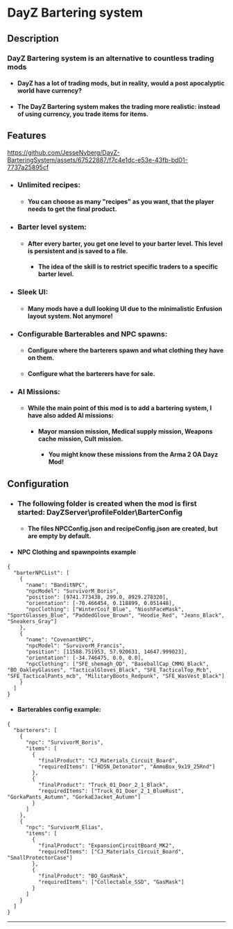 # DayZ Bartering system


## Description
### **DayZ Bartering system is an alternative to countless trading mods**

- #### DayZ has a lot of trading mods, but in reality, would a post apocalyptic world have currency?
- #### The DayZ Bartering system makes the trading more realistic: instead of using currency, you trade items for items.

## Features

https://github.com/JesseNyberg/DayZ-BarteringSystem/assets/67522887/f7c4e1dc-e53e-43fb-bd01-7737a25895cf


- ### **Unlimited recipes**: 
  - #### You can choose as many "recipes" as you want, that the player needs to get the final product.
    
- ### **Barter level system**: 
  - #### After every barter, you get one level to your barter level. This level is persistent and is saved to a file.
    - #### The idea of the skill is to restrict specific traders to a specific barter level.
 
- ### **Sleek UI**: 
  - #### Many mods have a dull looking UI due to the minimalistic Enfusion layout system. Not anymore!

 
- ### **Configurable Barterables and NPC spawns**:
  - #### Configure where the barterers spawn and what clothing they have on them.
  - #### Configure what the barterers have for sale. 

  
- ### **AI Missions**: 
  - #### While the main point of this mod is to add a bartering system, I have also added AI missions:
    - #### Mayor mansion mission, Medical supply mission, Weapons cache mission, Cult mission.
      - #### You might know these missions from the Arma 2 OA Dayz Mod!



## Configuration
  - ### The following folder is created when the mod is first started: DayZServer\profileFolder\BarterConfig
    - #### The files NPCConfig.json and recipeConfig.json are created, but are empty by default. 

  
- #### NPC Clothing and spawnpoints example     
```
{
  "barterNPCList": [
    {
      "name": "BanditNPC",
      "npcModel": "SurvivorM_Boris",
      "position": [9741.773438, 299.0, 8929.278320],
      "orientation": [-70.466454, 0.118899, 0.051448],
      "npcClothing": ["WinterCoif_Blue", "NioshFaceMask", "SportGlasses_Blue", "PaddedGlove_Brown", "Hoodie_Red", "Jeans_Black", "Sneakers_Gray"]
    },
    {
      "name": "CovenantNPC",
      "npcModel": "SurvivorM_Francis",
      "position": [11588.751953, 57.920631, 14647.999023],
      "orientation": [-34.746475, 0.0, 0.0],
      "npcClothing": ["SFE_shemagh_OD", "BaseballCap_CMMG_Black", "BO_OakleyGlasses", "TacticalGloves_Black", "SFE_TacticalTop_Mcb", "SFE_TacticalPants_mcb", "MilitaryBoots_Redpunk", "SFE_WasVest_Black"]
    }
  ]
}
```

- #### Barterables config example:  
```
{
  "barterers": [
    {
      "npc": "SurvivorM_Boris",
      "items": [
        {
          "finalProduct": "CJ_Materials_Circuit_Board",
          "requiredItems": ["HDSN_Detonator", "AmmoBox_9x19_25Rnd"]
        },
        {
          "finalProduct": "Truck_01_Door_2_1_Black",
          "requiredItems": ["Truck_01_Door_2_1_BlueRust", "GorkaPants_Autumn", "GorkaEJacket_Autumn"]
        }
      ]
    },
    {
      "npc": "SurvivorM_Elias",
      "items": [
        {
          "finalProduct": "ExpansionCircuitBoard_MK2",
          "requiredItems": ["CJ_Materials_Circuit_Board", "SmallProtectorCase"]
        },
        {
          "finalProduct": "BO_GasMask",
          "requiredItems": ["Collectable_SSD", "GasMask"]
        }
      ]
    }
  ]
}
```

---